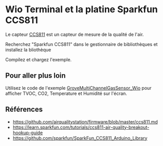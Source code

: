 # Wio Terminal et la platine Sparkfun CCS811

Le capteur [CCS811](https://www.sciosense.com/products/environmental-sensors/ccs811-gas-sensor-solution/) est un capteur de mesure de la qualité de l'air. 

Recherchez "Sparkfun CCS811" dans le gestionnaire de bibliothèques et installez la bliothèque

Compilez et chargez l'exemple.

## Pour aller plus loin

Utilisez le code de l'exemple [GroveMultiChannelGasSensor_Wio](../GroveMultiChannelGasSensor_Wio) pour afficher TVOC, CO2, Temperature et Humidité sur l'écran.

## Références
* https://github.com/airqualitystation/firmware/blob/master/ccs811.md
* https://learn.sparkfun.com/tutorials/ccs811-air-quality-breakout-hookup-guide
* https://github.com/sparkfun/SparkFun_CCS811_Arduino_Library


